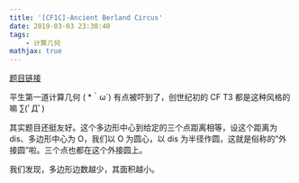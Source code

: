```yaml
---
title: '[CF1C]-Ancient Berland Circus'
date: 2019-03-03 23:30:40
tags: 
    - 计算几何
mathjax: true
---
```


[题目链接](http://codeforces.com/problemset/problem/1/C)

平生第一道计算几何 ( *｀ω´) 有点被吓到了，创世纪初的 CF T3 都是这种风格的嘛 ∑(ﾟДﾟ)

其实题目还挺友好。这个多边形中心到给定的三个点距离相等，设这个距离为 dis、多边形中心为 O，我们以 O 为圆心，以 dis 为半径作圆，这就是俗称的“外接圆”啦。三个点也都在这个外接圆上。

我们发现，多边形边数越少，其面积越小。